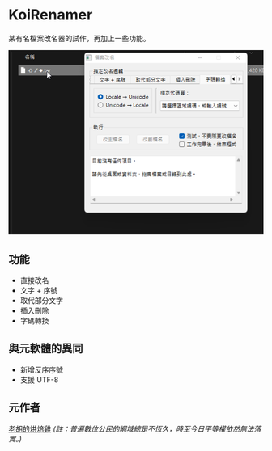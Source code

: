 # KoiRenamer

某有名檔案改名器的試作，再加上一些功能。

![預𡳞圖](./images/bedfcd0077bc0573488a40cc0cea62a3cdad75876abb7b74875c77aa9d72e52b.gif)

## 功能

* 直接改名
* 文字 + 序號
* 取代部分文字
* 插入刪除
* 字碼轉換

## 與元軟體的異同

* 新增反序序號
* 支援 UTF-8

## 元作者

[老胡的烘焙雞](http://www.hokoy.com)
*(註：普遍數位公民的網域總是不恆久，時至今日平等權依然無法落實。)*

